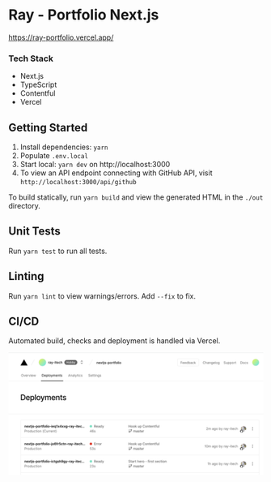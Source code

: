 # Ray - Portfolio Next.js

https://ray-portfolio.vercel.app/

### Tech Stack

- Next.js
- TypeScript
- Contentful
- Vercel

## Getting Started

1. Install dependencies: `yarn`
1. Populate `.env.local`
1. Start local: `yarn dev` on http://localhost:3000
1. To view an API endpoint connecting with GitHub API, visit `http://localhost:3000/api/github`

To build statically, run `yarn build` and view the generated HTML in the `./out` directory.

## Unit Tests

Run `yarn test` to run all tests.

## Linting

Run `yarn lint` to view warnings/errors. Add `--fix` to fix.

## CI/CD

Automated build, checks and deployment is handled via Vercel.

![Vercel deployments](public/assets/vercel-deployments.png)

